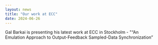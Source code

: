 ```yaml
---
layout: news
title: "Our work at ECC"
date: 2024-06-26
---
```

Gal Barkai is presenting his latest work at ECC in Stockholm - "“An Emulation Approach to Output-Feedback Sampled-Data Synchronization”